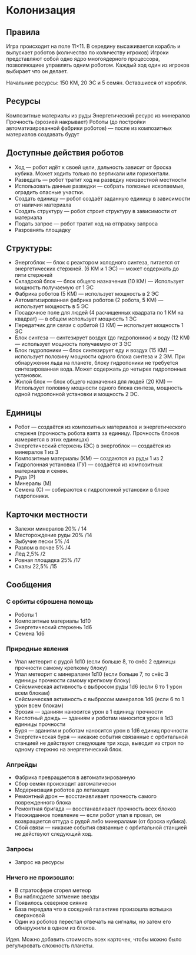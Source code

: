 # Колонизация
## Правила
Игра происходит на поле 11×11.
В середину высаживается корабль и выпускает роботов (количество по количеству игроков)
Игроки представляют собой одно ядро многоядерного процессора, позволяющиее управлять одним роботом.
Каждый ход один из игроков выбирает что он делает.

Начальние ресурсы: 150 КМ, 20 ЭС и 5 семян. Оставшиеся от коробля.

## Ресурсы
Композитные материалы из руды
Энергетический ресурс из минералов
Прочность (эрозией накрывает)
Роботы (до постройки автоматизированной фабрики роботов) — после из композитных материалов создавать будут

## Доступные действия роботов
* Ход — робот идёт к своей цели, дальность зависит от броска кубика. Может ходить только по вертикали или горизонтали.
* Разведать — робот тратит ход на разведку неизвестной местности
* Использовать данные разведки — собрать полезные ископаемые, оградить опасные участки.
* Создать единицу — робот создаёт заданную единицу в зависимости от наличия материала
* Создать структуру — робот строит структуру в зависимости от материала
* Подать запрос — робот тратит ход на отправку запроса
* Разровнять площадку

## Структуры:
* Энергоблок — блок с реактором холодного синтеза, питается от энергетических стержней. (6 КМ и 1 ЭС) — может содержать до пяти стержней
* Складской блок — блок общего назначения (10 КМ) — Использует мощность получаемую от 1 ЭС
* Фабрика роботов (5 КМ) — использует мощность в 2 ЭС
* Автоматизированная фабрика роботов (2 робота, 5 КМ) — использует мощность в 5 ЭС
* Посадочное поле для людей (4 расчищенных квадрата по 1 КМ на квадрат) — в общем использует мощность 1 ЭС
* Передатчик для связи с орбитой (3 КМ) — использует мощность 1 ЭС
* Блок синтеза — синтезирует воздух (до гидропоники) и воду (12 КМ) — использует мощность получаемую от 3 ЭС
* Блок гидропоники — блок синтезирует еду и воздух (15 КМ) — использует половину мощности одного блока синтеза и 2 ЭМ. При обнаружении льда на планете, блоку гидропоники не требуется синтезированная вода. Может содержать до четырех гидропонных установок.
* Жилой блок — блок общего назначения для людей (20 КМ) — Использует половину мощности одного блока синтеза, мощность одной гидропонной установки и мощность 2 ЭС.

## Единицы
* Робот — создаётся из композитных материалов и энергетического стержня (прочность робота взята за единицу. Прочность блоков измеряется в этих единицах)
* Энергетический стержень (ЭС) в энергоблок — создаётся из минералов 1 из 3
* Композитные материалы (КМ) — создаются из руды 1 из 2
* Гидропонная установка (ГУ) — создаётся из композитных материалов и семян.
* Руда (Р)
* Минералы (М)
* Семена (С) — собираются с гидропонной установки в блоке гидропоники.

## Карточки местности
* Залежи минералов 20% / 14
* Месторождение руды 20% /14
* Зыбучие пески 5% /4
* Разлом в почве 5% /4
* Лёд 2,5% /2
* Ровная площадка 25% /17
* Скалы 22,5% /15

## Сообщения
### С орбиты сброшена помощь
* Роботы 1
* Композитные материалы 1d10
* Энергетический стержень 1d6
* Семена 1d6
### Природные явления
* Упал метеорит с рудой 1d10 (если больше 8, то снёс 2 единицы прочности самому крепкому блоку)
* Упал метеорит с минералами 1d10 (если больше 7, то снёс 3 единицы прочности самому крепкому блоку)
* Сейсмическая активность с выбросом руды 1d6 (если 6 то 1 урон всем блокам)
* Сейсмическая активность с выбросом минералов 1d6 (если 6 то 1 урон всем блокам)
* Эрозия — зданиям наносится урон в 1 единицу прочности
* Кислотный дождь — зданиям и роботам наносится урон в 1d3 единицы прочности
* Буря — зданиям и роботам наносится урон в 1d6 единиц прочности
* Энергетическая буря — никакие события связанные с орбитальной станцией не действуют следующие три хода, выводит из строя по одному стержню на энергетический блок.
### Апгрейды
* Фабрика превращается в автоматизированную
* Сбор семян происходит автоматически
* Модернизация роботов до летающих
* Ремонтный дрон — восстанавливает прочность самого поврежденного блока
* Ремонтная бригада — восстанавливает прочность всех блоков
* Неожиданное появление — если робот упал в провал, он возвращается оттуда с рудой либо минералами (от броска кубика).
* Сбой связи — никакие события связанные с орбитальной станцией не действуют следующий ход.
### Запросы
* Запрос на ресурсы
### Ничего не произошло:
* В стратосфере сгорел метеор
* Вы наблюдаете затмение звезды
* Появилось северное сияние
* База передала что в соседней галактике произошла вспышка сверхновой
* Один из роботов перестал отвечать на сигналы, но затем его обнаружили в одном из блоков.

Идея.
Можно добавить стоимость всех карточек, чтобы можно было регулировать сложность планеты.

